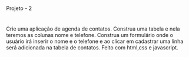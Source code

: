 
#

Projeto - 2

#
 Crie uma aplicação de agenda de contatos.
 Construa uma tabela e nela teremos as colunas nome e telefone.
 Construa um formulário onde o usuário irá inserir o nome e o telefone e ao clicar em cadastrar uma linha será adicionada na tabela de contatos.
 Feito com html,css e javascript.

 #
